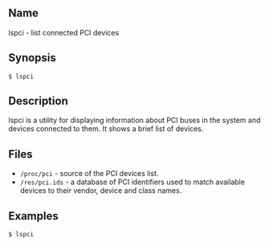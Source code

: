 ## Name

lspci - list connected PCI devices

## Synopsis

```**sh
$ lspci
```

## Description

lspci is a utility for displaying information about PCI buses in the system
and devices connected to them. It shows a brief list of devices.

## Files

* `/proc/pci` - source of the PCI devices list.
* `/res/pci.ids` - a database of PCI identifiers used to match available devices to their vendor, device and class names.

## Examples

```sh
$ lspci
```
